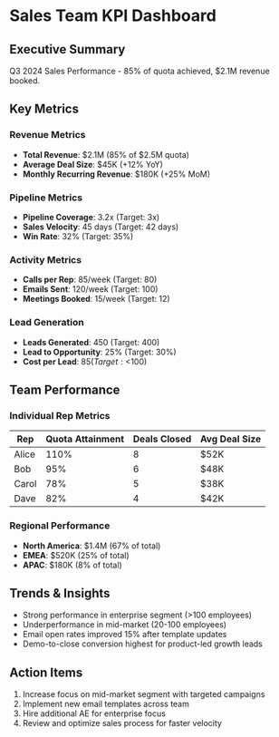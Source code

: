 # Sales Team KPI Dashboard

## Executive Summary
Q3 2024 Sales Performance - 85% of quota achieved, $2.1M revenue booked.

## Key Metrics

### Revenue Metrics
- **Total Revenue**: $2.1M (85% of $2.5M quota)
- **Average Deal Size**: $45K (+12% YoY)
- **Monthly Recurring Revenue**: $180K (+25% MoM)

### Pipeline Metrics
- **Pipeline Coverage**: 3.2x (Target: 3x)
- **Sales Velocity**: 45 days (Target: 42 days)
- **Win Rate**: 32% (Target: 35%)

### Activity Metrics
- **Calls per Rep**: 85/week (Target: 80)
- **Emails Sent**: 120/week (Target: 100)
- **Meetings Booked**: 15/week (Target: 12)

### Lead Generation
- **Leads Generated**: 450 (Target: 400)
- **Lead to Opportunity**: 25% (Target: 30%)
- **Cost per Lead**: $85 (Target: <$100)

## Team Performance

### Individual Rep Metrics
| Rep | Quota Attainment | Deals Closed | Avg Deal Size |
|-----|------------------|--------------|---------------|
| Alice | 110% | 8 | $52K |
| Bob | 95% | 6 | $48K |
| Carol | 78% | 5 | $38K |
| Dave | 82% | 4 | $42K |

### Regional Performance
- **North America**: $1.4M (67% of total)
- **EMEA**: $520K (25% of total)
- **APAC**: $180K (8% of total)

## Trends & Insights
- Strong performance in enterprise segment (>100 employees)
- Underperformance in mid-market (20-100 employees)
- Email open rates improved 15% after template updates
- Demo-to-close conversion highest for product-led growth leads

## Action Items
1. Increase focus on mid-market segment with targeted campaigns
2. Implement new email templates across team
3. Hire additional AE for enterprise focus
4. Review and optimize sales process for faster velocity
